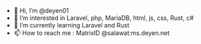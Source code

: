 - 👋 Hi, I’m @deyen01
- 👀 I’m interested in Laravel, php, MariaDB, html, js, css, Rust, c#
- 🌱 I’m currently learning Laravel and Rust
- 📫 How to reach me : MatrixID @salawat:ms.deyen.net

<!---
deyen01/deyen01 is a ✨ special ✨ repository because its `README.md` (this file) appears on your GitHub profile.
You can click the Preview link to take a look at your changes.
--->
